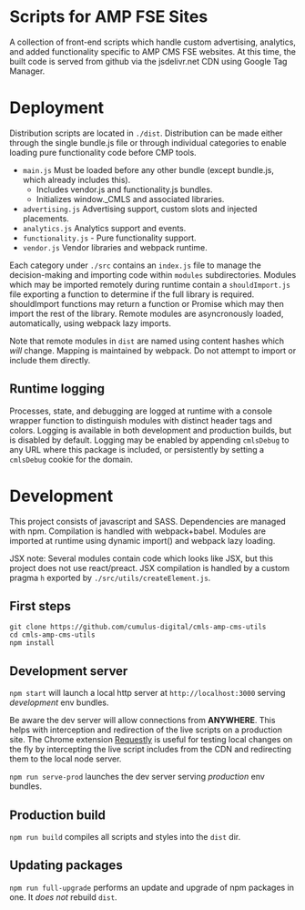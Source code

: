 # Scripts for AMP FSE Sites

A collection of front-end scripts which handle custom advertising, analytics, and added functionality specific to AMP CMS FSE websites. At this time, the built code is served from github via the jsdelivr.net CDN using Google Tag Manager.

# Deployment

Distribution scripts are located in `./dist`. Distribution can be made either through the single bundle.js file or through individual categories to enable loading pure functionality code before CMP tools.

- `main.js` Must be loaded before any other bundle (except bundle.js, which already includes this).
  - Includes vendor.js and functionality.js bundles.
  - Initializes window._CMLS and associated libraries.
- `advertising.js` Advertising support, custom slots and injected placements.
- `analytics.js` Analytics support and events.
- `functionality.js` - Pure functionality support.
- `vendor.js` Vendor libraries and webpack runtime.

Each category under `./src` contains an `index.js` file to manage the decision-making and importing code within `modules` subdirectories. Modules which may be imported remotely during runtime contain a `shouldImport.js` file exporting a function to determine if the full library is required. shouldImport functions may return a function or Promise which may then import the rest of the library. Remote modules are asyncronously loaded, automatically, using webpack lazy imports.

Note that remote modules in `dist` are named using content hashes which *will* change. Mapping is maintained by webpack. Do not attempt to import or include them directly.

## Runtime logging

Processes, state, and debugging are logged at runtime with a console wrapper function to distinguish modules with distinct header tags and colors. Logging is available in both development and production builds, but is disabled by default. Logging may be enabled by appending `cmlsDebug` to any URL where this package is included, or persistently by setting a `cmlsDebug` cookie for the domain.

# Development

This project consists of javascript and SASS. Dependencies are managed with npm. Compilation is handled with webpack+babel. Modules are imported at runtime using dynamic import() and webpack lazy loading.

JSX note: Several modules contain code which looks like JSX, but this project does not use react/preact. JSX compilation is handled by a custom pragma `h` exported by `./src/utils/createElement.js`.

## First steps

```
git clone https://github.com/cumulus-digital/cmls-amp-cms-utils
cd cmls-amp-cms-utils
npm install
```

## Development server

`npm start` will launch a local http server at `http://localhost:3000` serving *development* env bundles.

Be aware the dev server will allow connections from **ANYWHERE**. This helps with interception and redirection of the live scripts on a production site. The Chrome extension [Requestly](https://chrome.google.com/webstore/detail/requestly-open-source-htt/mdnleldcmiljblolnjhpnblkcekpdkpa) is useful for testing local changes on the fly by intercepting the live script includes from the CDN and redirecting them to the local node server.

`npm run serve-prod` launches the dev server serving *production* env bundles.

## Production build

`npm run build` compiles all scripts and styles into the `dist` dir.

## Updating packages

`npm run full-upgrade` performs an update and upgrade of npm packages in one. It *does not* rebuild `dist`.
